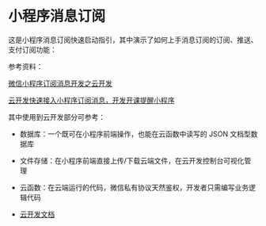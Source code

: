 # 小程序消息订阅

这是小程序消息订阅快速启动指引，其中演示了如何上手消息订阅的订阅、推送、支付订阅功能：

参考资料：

[微信小程序订阅消息开发之云开发 ](https://github.com/it5200/wxsms)

[云开发快速接入小程序订阅消息，开发开课提醒小程序 ](https://github.com/binggg/tcb-subscribe-demo)

其中使用到云开发部分可参考：

- 数据库：一个既可在小程序前端操作，也能在云函数中读写的 JSON 文档型数据库
- 文件存储：在小程序前端直接上传/下载云端文件，在云开发控制台可视化管理
- 云函数：在云端运行的代码，微信私有协议天然鉴权，开发者只需编写业务逻辑代码

- [云开发文档](https://developers.weixin.qq.com/miniprogram/dev/wxcloud/basis/getting-started.html)

